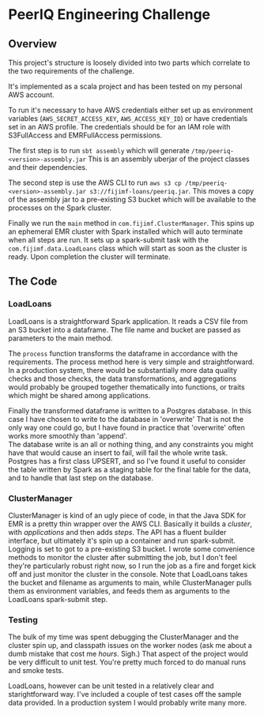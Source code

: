 # PeerIQ Engineering Challenge

## Overview

This project's structure is loosely divided into two parts which correlate to the two requirements of the challenge.  

It's implemented as a scala project and has been tested on my personal AWS account.

To run it's necessary to have AWS credentials either set up as environment variables (`AWS_SECRET_ACCESS_KEY`, `AWS_ACCESS_KEY_ID`) or have credentials set in an AWS profile.  The credentials should be for an IAM role with S3FullAccess and EMRFullAccess permissions. 

The first step is to run `sbt assembly` which will generate `/tmp/peeriq-<version>-assembly.jar` This is an assembly uberjar of the project classes and their dependencies.

The second step is use the AWS CLI to run `aws s3 cp /tmp/peeriq-<version>-assembly.jar s3://fijimf-loans/peeriq.jar`.  This moves a copy of the assembly jar to a pre-existing S3 bucket which will be available to the processes on the Spark cluster.

Finally we run the `main` method in `com.fijimf.ClusterManager`.  This spins up an ephemeral EMR cluster with Spark installed which will auto terminate when all steps are run.  It sets up a spark-submit task with the `com.fijimf.data.LoadLoans` class which will start as soon as the cluster is ready.  Upon completion the cluster will terminate.

## The Code

### LoadLoans

LoadLoans is a straightforward Spark application.  It reads a CSV file from an S3 bucket into a dataframe.  The file name and bucket are passed as parameters to the main method.

The `process` function transforms the dataframe in accordance with the requirements.  The process method here is very simple and straightforward.  In a production system, there would be substantially more data quality checks and those checks, the data transformations, and aggregations would probably be grouped together thematically into functions, or traits which might be shared among applications.

Finally the transformed dataframe is written to a Postgres database.  In this case I have chosen to write to the database in 'overwrite'  That is not the only way one could go, but I have found in practice that 'overwrite' often works more smoothly than 'append'.  
The database write is an all or nothing thing, and any constraints you might have that would cause an insert to fail, will fail the whole write task.  Postgres has a first class UPSERT, and so I've found it useful to consider the table written by Spark as a staging table for the final table for the data, and to handle that last step on the database.

  
### ClusterManager

ClusterManager is kind of an ugly piece of code, in that the Java SDK for EMR is a pretty thin wrapper over the AWS CLI.  Basically it builds a *cluster*, with *applications* and then adds *steps*.
The API has a fluent builder interface, but ultimately it's spin up a container and run spark-submit.  Logging is set to got to a pre-existing S3 bucket.  I wrote some convenience methods to monitor the cluster after submitting the job, but I don't feel they're particularly robust right now, so I run the job as a fire and forget kick off and just monitor the cluster in the console.
Note that LoadLoans takes the bucket and filename as arguments to main, while ClusterManager pulls them as environment variables, and feeds them as arguments to the LoadLoans spark-submit step.


### Testing

The bulk of my time was spent debugging the ClusterManager and the cluster spin up, and classpath issues on the worker nodes (ask me about a dumb mistake that cost me _hours_.  Sigh.)  That aspect of the project would be very difficult to unit test.  You're pretty much forced to do manual runs and smoke tests.

LoadLoans, however can be unit tested in a relatively clear and starightforward way.  I've included a couple of test cases off the sample data provided.  In a production system I would probably write many more.



